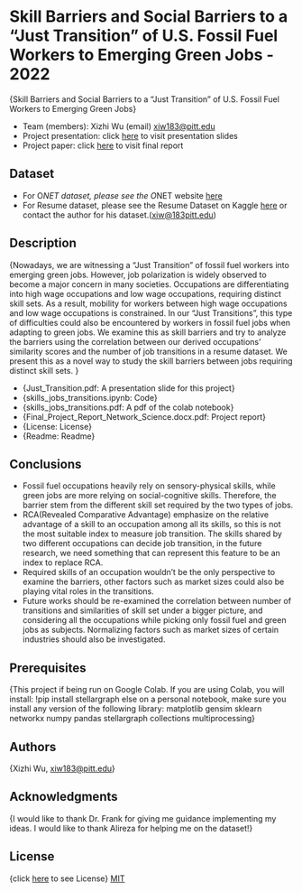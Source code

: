 
# Skill Barriers and Social Barriers to a “Just Transition” of U.S. Fossil Fuel Workers to Emerging Green Jobs - 2022
{Skill Barriers and Social Barriers to a “Just Transition” of U.S. Fossil Fuel Workers to Emerging Green Jobs}

* Team (members): Xizhi Wu (email) xiw183@pitt.edu
* Project presentation: click [here](Just_Transition.pdf) to visit presentation slides
* Project paper: click [here](Final_Project_Report_Network_Science.docx.pdf) to visit final report

## Dataset
* For O*NET dataset, please see the O*NET website [here](https://www.onetonline.org/find/descriptor/browse/2.A/2.A.1)
* For Resume dataset, please see the Resume Dataset on Kaggle [here](https://www.kaggle.com/datasets/gauravduttakiit/resume-dataset) or contact the author for his dataset.(xiw@183pitt.edu)

## Description
{Nowadays, we are witnessing a “Just Transition” of fossil fuel workers into emerging green jobs. However, job polarization is widely observed to become a major concern in many societies. Occupations are differentiating into high wage occupations and low wage occupations, requiring distinct skill sets. As a result, mobility for workers between high wage occupations and low wage occupations is constrained. In our “Just Transitions”, this type of difficulties could also be encountered by workers in fossil fuel jobs when adapting to green jobs. We examine this as skill barriers and try to analyze the barriers using the correlation between our derived occupations’ similarity scores and the number of job transitions in a resume dataset. We present this as a novel way to study the skill barriers between jobs requiring distinct skill sets. 
}
* {Just_Transition.pdf: A presentation slide for this project}
* {skills_jobs_transitions.ipynb: Code}
* {skills_jobs_transitions.pdf: A pdf of the colab notebook}
* {Final_Project_Report_Network_Science.docx.pdf: Project report}
* {License: License}
* {Readme: Readme}

## Conclusions
* Fossil fuel occupations heavily rely on sensory-physical skills, while green jobs are more relying on social-cognitive skills. Therefore, the barrier stem from the different skill set required by the two types of jobs. 
* RCA(Revealed Comparative Advantage) emphasize on the relative advantage of a skill to an occupation among all its skills, so this is not the most suitable index to measure job transition. The skills shared by two different occupations can decide job transition, in the future research, we need something that can represent this feature to be an index to replace RCA.
* Required skills of an occupation wouldn’t be the only perspective to examine the barriers, other factors such as market sizes could also be playing vital roles in the transitions.
* Future works should be re-examined the correlation between number of transitions and similarities of skill set under a bigger picture, and considering all the occupations while picking only fossil fuel and green jobs as subjects. Normalizing factors such as market sizes of certain industries should also be investigated.

## Prerequisites
{This project if being run on Google Colab.
If you are using Colab, you will install: !pip install stellargraph
else on a personal notebook, make sure you install any version of the following library: 
matplotlib
gensim
sklearn
networkx
numpy
pandas
stellargraph
collections
multiprocessing}

## Authors
{Xizhi Wu, xiw183@pitt.edu}

## Acknowledgments
{I would like to thank Dr. Frank for giving me guidance implementing my ideas. 
I would like to thank Alireza for helping me on the dataset!}

## License
{click [here](License) to see License}
[MIT](https://choosealicense.com/licenses/mit/)
